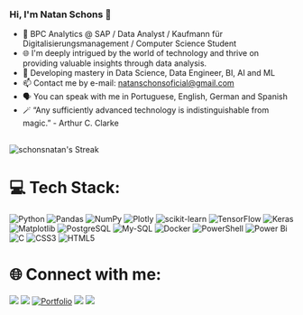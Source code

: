 ### Hi, I'm Natan Schons 👋


- 🔭 BPC Analytics @ SAP / Data Analyst / Kaufmann für Digitalisierungsmanagement / Computer Science Student
- 🌐 I'm deeply intrigued by the world of technology and thrive on providing valuable insights through data analysis.
- 📖 Developing mastery in Data Science, Data Engineer, BI, AI and ML
- 📫 Contact me by e-mail: natanschonsoficial@gmail.com
- 🗣️ You can speak with me in Portuguese, English, German and Spanish
- 🪄 “Any sufficiently advanced technology is indistinguishable from magic.” - Arthur C. Clarke


##
![schonsnatan's Streak](https://github-readme-streak-stats.herokuapp.com/?user=schonsnatan&theme=dracula&hide_border=false)

# 💻 Tech Stack:

![Python](https://img.shields.io/badge/python-3670A0?style=for-the-badge&logo=python&logoColor=ffdd54) 
![Pandas](https://img.shields.io/badge/pandas-%23150458.svg?style=for-the-badge&logo=pandas&logoColor=white) 
![NumPy](https://img.shields.io/badge/numpy-%23013243.svg?style=for-the-badge&logo=numpy&logoColor=white) 
![Plotly](https://img.shields.io/badge/Plotly-%233F4F75.svg?style=for-the-badge&logo=plotly&logoColor=white) 
![scikit-learn](https://img.shields.io/badge/scikit--learn-%23F7931E.svg?style=for-the-badge&logo=scikit-learn&logoColor=white) 
![TensorFlow](https://img.shields.io/badge/TensorFlow-%23FF6F00.svg?style=for-the-badge&logo=TensorFlow&logoColor=white) 
![Keras](https://img.shields.io/badge/Keras-%23D00000.svg?style=for-the-badge&logo=Keras&logoColor=white) 
![Matplotlib](https://img.shields.io/badge/Matplotlib-%23ffffff.svg?style=for-the-badge&logo=Matplotlib&logoColor=black) 
![PostgreSQL](https://img.shields.io/badge/PostgreSQL-%23316192.svg?style=for-the-badge&logo=postgresql&logoColor=white) 
![My-SQL](https://img.shields.io/badge/mysql-%2300f.svg?style=for-the-badge&logo=mysql&logoColor=white) 
![Docker](https://img.shields.io/badge/docker-%230db7ed.svg?style=for-the-badge&logo=docker&logoColor=white) 
![PowerShell](https://img.shields.io/badge/PowerShell-%235391FE.svg?style=for-the-badge&logo=powershell&logoColor=white) 
![Power Bi](https://img.shields.io/badge/power_bi-F2C811?style=for-the-badge&logo=powerbi&logoColor=black)
![C](https://img.shields.io/badge/c-%2300599C.svg?style=for-the-badge&logo=c&logoColor=white) 
![CSS3](https://img.shields.io/badge/css3-%231572B6.svg?style=for-the-badge&logo=css3&logoColor=white) 
![HTML5](https://img.shields.io/badge/html5-%23E34F26.svg?style=for-the-badge&logo=html5&logoColor=white) 


##

# 🌐 Connect with me:
 
<div> 
  <a href = "mailto:natanschonsoficial@gmail.com"><img src="https://img.shields.io/badge/-Gmail-%23333?style=for-the-badge&logo=gmail&logoColor=white" target="_blank"></a>
  <a href="https://www.linkedin.com/in/natanschons/" target="_blank"><img src="https://img.shields.io/badge/-LinkedIn-%230077B5?style=for-the-badge&logo=linkedin&logoColor=white" target="_blank"></a>
  <a href="https://www.datascienceportfol.io/natanschons" target="_blank"><img src="https://img.shields.io/badge/Portfolio-FF5722?style=for-the-badge&logo=todoist&logoColor=white" alt="Portfolio"></a>
  <a href="https://www.hackerrank.com/schonsnatan?hr_r=1" target="_blank"><img src="https://img.shields.io/badge/-Hackerrank-2EC866?style=for-the-badge&logo=HackerRank&logoColor=white" target="_blank"></a>
  <a href="https://leetcode.com/natanschons/" target="_blank"><img src="https://img.shields.io/badge/LeetCode-000000?style=for-the-badge&logo=LeetCode&logoColor=#d16c06" target="_blank"></a>
</div>
